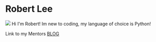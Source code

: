 # Robert Lee
<img src="https://badgen.net/static/Robert/Lee/blue/?icon=github">
Hi I'm Robert! Im new to coding, my language of choice is Python!

Link to my Mentors <a href="https://iamcitrus.neocities.org/">BLOG</a>